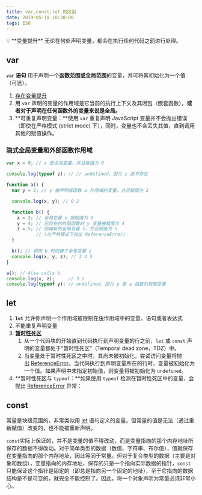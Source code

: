 ```yaml
---
title: var,const,let 的区别
date: 2019-05-18 10:30:00
tags: ES6
---
```

<aside>
💡 **变量提升** 
无论在何处声明变量，都会在执行任何代码之前进行处理。

</aside>

## var

**`var` 语句** 用于声明一个**函数范围或全局范围**的变量，并可将其初始化为一个值（可选）。

1. [存在变量提升](https://www.notion.so/29f344d410a6405cbc024a7a64756ab0?pvs=21)
2. 用 `var` 声明的变量的作用域是它当前的执行上下文及其闭包（嵌套函数），**或者对于声明在任何函数外的变量来说是全局。**
3. **可重复声明变量：**使用 `var` 重复声明 JavaScript 变量并不会抛出错误（即使在严格模式 (strict mode) 下），同时，变量也不会丢失其值，直到调用其他的赋值操作。

### 隐式全局变量和外部函数作用域

```jsx
var x = 0; // x 是全局变量，并且赋值为 0

console.log(typeof z); // // undefined，因为 z 还不存在

function a() {
  var y = 2; // y 被声明成函数 a 作用域的变量，并且赋值为 2

  console.log(x, y); // 0 2

  function b() {
    x = 3; // 全局变量 x 被赋值为 3
    y = 4; // 已存在的外部函数的 y 变量被赋值为 4
    z = 5; // 创建新的全局变量 z，并且赋值为 5
           // (在严格模式下抛出 ReferenceError)
  }

  b(); // 调用 b 时创建了全局变量 z
  console.log(x, y, z); // 3 4 5
}

a(); // Also calls b.
console.log(x, z);     // 3 5
console.log(typeof y); // undefined，因为 y 是 a 函数的局部变量
```

## let

1. **`let`** 允许你声明一个作用域被限制在[块](https://developer.mozilla.org/zh-CN/docs/Web/JavaScript/Reference/Statements/block)作用域中的变量、语句或者表达式
2. 不能重复声明变量
3. **[暂时性死区](https://developer.mozilla.org/zh-CN/docs/Web/JavaScript/Reference/Statements/let#%E6%9A%82%E6%97%B6%E6%80%A7%E6%AD%BB%E5%8C%BA)**
    1. 从一个代码块的开始直到代码执行到声明变量的行之前，`let` 或 `const` 声明的变量都处于“暂时性死区”（Temporal dead zone，TDZ）中。
    2. 当变量处于暂时性死区之中时，其尚未被初始化，尝试访问变量将抛出 [ReferenceError](https://developer.mozilla.org/zh-CN/docs/Web/JavaScript/Reference/Global_Objects/ReferenceError)。当代码执行到声明变量所在的行时，变量被初始化为一个值。如果声明中未指定初始值，则变量将被初始化为 `undefined`。
4. **暂时性死区与 `typeof`：**如果使用 `typeof` 检测在暂时性死区中的变量，会抛出 [ReferenceError](https://developer.mozilla.org/zh-CN/docs/Web/JavaScript/Reference/Global_Objects/ReferenceError) 异常：

## const

常量是块级范围的，非常类似用 [let](https://developer.mozilla.org/zh-CN/docs/Web/JavaScript/Reference/Statements/let) 语句定义的变量。但常量的值是无法（通过重新赋值）改变的，也不能被重新声明。

`const`实际上保证的，并不是变量的值不得改动，而是变量指向的那个内存地址所保存的数据不得改动。对于简单类型的数据（数值、字符串、布尔值），值就保存在变量指向的那个内存地址，因此等同于常量。但对于复合类型的数据（主要是对象和数组），变量指向的内存地址，保存的只是一个指向实际数据的指针，`const`只能保证这个指针是固定的（即总是指向另一个固定的地址），至于它指向的数据结构是不是可变的，就完全不能控制了。因此，将一个对象声明为常量必须非常小心。